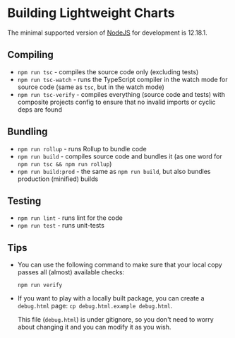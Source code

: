 # Building Lightweight Charts

The minimal supported version of [NodeJS](https://nodejs.org/) for development is 12.18.1.

## Compiling

- `npm run tsc` - compiles the source code only (excluding tests)
- `npm run tsc-watch` - runs the TypeScript compiler in the watch mode for source code (same as `tsc`, but in the watch mode)
- `npm run tsc-verify` - compiles everything (source code and tests) with composite projects config to ensure that no invalid imports or cyclic deps are found

## Bundling

- `npm run rollup` - runs Rollup to bundle code
- `npm run build` - compiles source code and bundles it (as one word for `npm run tsc && npm run rollup`)
- `npm run build:prod` - the same as `npm run build`, but also bundles production (minified) builds

## Testing

- `npm run lint` - runs lint for the code
- `npm run test` - runs unit-tests

## Tips

- You can use the following command to make sure that your local copy passes all (almost) available checks:

    `npm run verify`

- If you want to play with a locally built package, you can create a `debug.html` page: `cp debug.html.example debug.html`.

    This file (`debug.html`) is under gitignore, so you don't need to worry about changing it and you can modify it as you wish.
